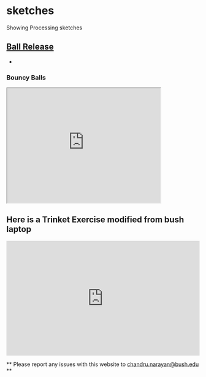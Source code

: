 # sketches
Showing Processing sketches

## [Ball Release](./ball_release/index.html)
*  
### Bouncy Balls
<iframe src="https://www.openprocessing.org/sketch/948492/embed/" width="400" height="300"></iframe>

## Here is a Trinket Exercise modified from bush laptop
<iframe src="https://trinket.io/embed/java/568a63bc9d" width="100%" height="300" frameborder="0" marginwidth="0" marginheight="0" allowfullscreen></iframe>

** Please report any issues with this website to <chandru.narayan@bush.edu> **


